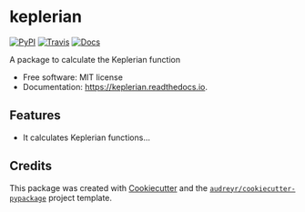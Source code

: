 keplerian
=========

[![PyPI](https://img.shields.io/pypi/v/keplerian.svg)](https://pypi.python.org/pypi/keplerian)
[![Travis](https://img.shields.io/travis/j-faria/keplerian.svg)](https://travis-ci.org/j-faria/keplerian)
[![Docs](https://readthedocs.org/projects/keplerian/badge/?version=latest)](https://keplerian.readthedocs.io/en/latest/?badge=latest)



A package to calculate the Keplerian function


- Free software: MIT license
- Documentation: https://keplerian.readthedocs.io.


Features
--------

- It calculates Keplerian functions...

Credits
-------

This package was created with [Cookiecutter][ck] and the [`audreyr/cookiecutter-pypackage`][ckpy] project template.

[ck]: https://github.com/audreyr/cookiecutter  "Cookiecutter"
[ckpy]: https://github.com/audreyr/cookiecutter-pypackage "`audreyr/cookiecutter-pypackage`"
